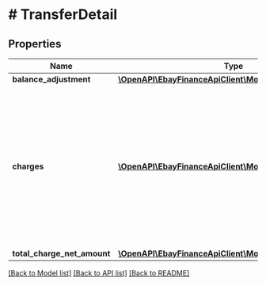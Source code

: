 # # TransferDetail

## Properties

Name | Type | Description | Notes
------------ | ------------- | ------------- | -------------
**balance_adjustment** | [**\OpenAPI\EbayFinanceApiClient\Model\BalanceAdjustment**](BalanceAdjustment.md) |  | [optional]
**charges** | [**\OpenAPI\EbayFinanceApiClient\Model\Charge[]**](Charge.md) | This container is an array of one or more charges related to the transfer. Charges can be related to an order cancellation, order return, case, payment dispute, etc. | [optional]
**total_charge_net_amount** | [**\OpenAPI\EbayFinanceApiClient\Model\Amount**](Amount.md) |  | [optional]

[[Back to Model list]](../../README.md#models) [[Back to API list]](../../README.md#endpoints) [[Back to README]](../../README.md)
